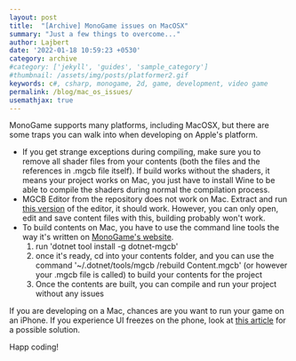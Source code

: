 ```yaml
---
layout: post
title:  "[Archive] MonoGame issues on MacOSX"
summary: "Just a few things to overcome..."
author: Lajbert
date: '2022-01-18 10:59:23 +0530'
category: archive
#category: ['jekyll', 'guides', 'sample_category']
#thumbnail: /assets/img/posts/platformer2.gif
keywords: c#, csharp, monogame, 2d, game, development, video game
permalink: /blog/mac_os_issues/
usemathjax: true
---
```


MonoGame supports many platforms, including MacOSX, but there are some traps you can walk into when developing on Apple's platform.

* If you get strange exceptions during compiling, make sure you to remove all shader files from your contents (both the files and the references in .mgcb file itself). If build works without the shaders, it means your project works on Mac, you just have to install Wine to be able to compile the shaders during normal the compilation process.
* MGCB Editor from the repository does not work on Mac. Extract and run <a href="https://github.com/MonoGame/MonoGame/files/7530284/MGCB.Editor.zip">this version</a> of the editor, it should work. However, you can only open, edit and save content files with this, building probably won't work.
* To build contents on Mac, you have to use the command line tools the way it's written on <a href="https://docs.monogame.net/articles/tools/mgcb.html">MonoGame's website</a>.
    1. run 'dotnet tool install -g dotnet-mgcb'
    2. once it's ready, cd into your contents folder, and you can use the command '~/.dotnet/tools/mgcb /rebuild Content.mgcb' (or however your .mgcb file is called) to build your contents for the project
    3. Once the contents are built, you can compile and run your project without any issues

If you are developing on a Mac, chances are you want to run your game on an iPhone. If you experience UI freezes on the phone, look at <a href="https://lajbert.github.io/blog/get_data_ios/">this article</a> for a possible solution.

Happ coding!